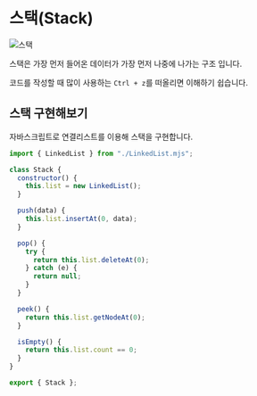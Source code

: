 # 스택(Stack)

![스택](https://upload.wikimedia.org/wikipedia/commons/thumb/2/29/Data_stack.svg/300px-Data_stack.svg.png)

스택은 가장 먼저 들어온 데이터가 가장 먼저 나중에 나가는 구조 입니다.

코드를 작성할 때 많이 사용하는 `Ctrl + z`를 떠올리면 이해하기 쉽습니다.

## 스택 구현해보기

자바스크립트로 연결리스트를 이용해 스택을 구현합니다.

```js
import { LinkedList } from "./LinkedList.mjs";

class Stack {
  constructor() {
    this.list = new LinkedList();
  }

  push(data) {
    this.list.insertAt(0, data);
  }

  pop() {
    try {
      return this.list.deleteAt(0);
    } catch (e) {
      return null;
    }
  }

  peek() {
    return this.list.getNodeAt(0);
  }

  isEmpty() {
    return this.list.count == 0;
  }
}

export { Stack };
```
